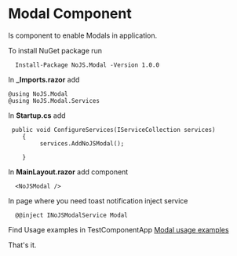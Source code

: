 
# Modal Component
Is component to enable Modals in application.


To install NuGet package run

      Install-Package NoJS.Modal -Version 1.0.0


In **_Imports.razor**
 add
 
    @using NoJS.Modal
    @using NoJS.Modal.Services

In **Startup.cs**
 add
 
     public void ConfigureServices(IServiceCollection services)
        {
             services.AddNoJSModal();

        }
In **MainLayout.razor**
 add component
 
      <NoJSModal />


In page where you need toast notification inject service
 
      @@inject INoJSModalService Modal


Find Usage examples in TestComponentApp
[Modal usage examples](https://github.com/PetarTomasevic/NoJSComponents/blob/master/TestComponentApp/Pages/Index.razor)


   
That's it.



